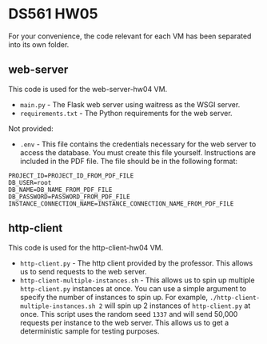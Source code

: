 # DS561 HW05

For your convenience, the code relevant for each VM has been separated into its own folder.

## web-server

This code is used for the web-server-hw04 VM.

- `main.py` - The Flask web server using waitress as the WSGI server.
- `requirements.txt` - The Python requirements for the web server.

Not provided:

- `.env` - This file contains the credentials necessary for the web server to access the database. You must create this file yourself. Instructions are included in the PDF file. The file should be in the following format:

```
PROJECT_ID=PROJECT_ID_FROM_PDF_FILE
DB_USER=root
DB_NAME=DB_NAME_FROM_PDF_FILE
DB_PASSWORD=PASSWORD_FROM_PDF_FILE
INSTANCE_CONNECTION_NAME=INSTANCE_CONNECTION_NAME_FROM_PDF_FILE
```

## http-client

This code is used for the http-client-hw04 VM.

- `http-client.py` - The http client provided by the professor. This allows us to send requests to the web server.
- `http-client-multiple-instances.sh` - This allows us to spin up multiple `http-client.py` instances at once. You can use a simple argument to specify the number of instances to spin up. For example, `./http-client-multiple-instances.sh 2` will spin up 2 instances of `http-client.py` at once. This script uses the random seed `1337` and will send 50,000 requests per instance to the web server. This allows us to get a deterministic sample for testing purposes.